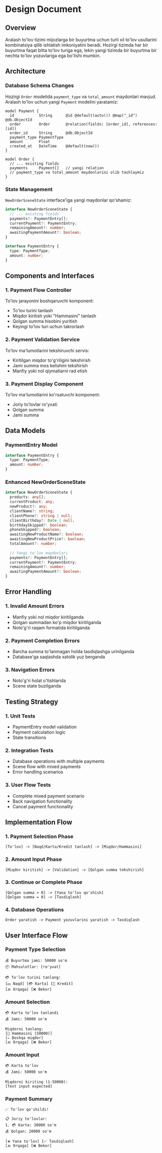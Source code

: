 # Design Document

## Overview

Aralash to'lov tizimi mijozlarga bir buyurtma uchun turli xil to'lov usullarini kombinatsiya qilib ishlatish imkoniyatini beradi. Hozirgi tizimda har bir buyurtma faqat bitta to'lov turiga ega, lekin yangi tizimda bir buyurtma bir nechta to'lov yozuvlariga ega bo'lishi mumkin.

## Architecture

### Database Schema Changes

Hozirgi `Order` modelida `payment_type` va `total_amount` maydonlari mavjud. Aralash to'lov uchun yangi `Payment` modelini yaratamiz:

```prisma
model Payment {
  id           String      @id @default(auto()) @map("_id") @db.ObjectId
  order        Order       @relation(fields: [order_id], references: [id])
  order_id     String      @db.ObjectId
  payment_type PaymentType
  amount       Float
  created_at   DateTime    @default(now())
}

model Order {
  // ... existing fields
  payments     Payment[]   // yangi relation
  // payment_type va total_amount maydonlarini olib tashlaymiz
}
```

### State Management

`NewOrderSceneState` interface'iga yangi maydonlar qo'shamiz:

```typescript
interface NewOrderSceneState {
  // ... existing fields
  payments?: PaymentEntry[];
  currentPayment?: PaymentEntry;
  remainingAmount?: number;
  awaitingPaymentAmount?: boolean;
}

interface PaymentEntry {
  type: PaymentType;
  amount: number;
}
```

## Components and Interfaces

### 1. Payment Flow Controller
To'lov jarayonini boshqaruvchi komponent:
- To'lov turini tanlash
- Miqdor kiritish yoki "Hammasini" tanlash
- Qolgan summa hisobini yuritish
- Keyingi to'lov turi uchun takrorlash

### 2. Payment Validation Service
To'lov ma'lumotlarini tekshiruvchi servis:
- Kiritilgan miqdor to'g'riligini tekshirish
- Jami summa mos kelishini tekshirish
- Manfiy yoki nol qiymatlarni rad etish

### 3. Payment Display Component
To'lov ma'lumotlarini ko'rsatuvchi komponent:
- Joriy to'lovlar ro'yxati
- Qolgan summa
- Jami summa

## Data Models

### PaymentEntry Model
```typescript
interface PaymentEntry {
  type: PaymentType;
  amount: number;
}
```

### Enhanced NewOrderSceneState
```typescript
interface NewOrderSceneState {
  products: any[];
  currentProduct: any;
  newProduct?: any;
  clientName?: string;
  clientPhone?: string | null;
  clientBirthday?: Date | null;
  birthdaySkipped?: boolean;
  phoneSkipped?: boolean;
  awaitingNewProductName?: boolean;
  awaitingNewProductPrice?: boolean;
  totalAmount?: number;
  
  // Yangi to'lov maydonlari
  payments?: PaymentEntry[];
  currentPayment?: PaymentEntry;
  remainingAmount?: number;
  awaitingPaymentAmount?: boolean;
}
```

## Error Handling

### 1. Invalid Amount Errors
- Manfiy yoki nol miqdor kiritilganda
- Qolgan summadan ko'p miqdor kiritilganda
- Noto'g'ri raqam formatida kiritilganda

### 2. Payment Completion Errors
- Barcha summa to'lanmagan holda tasdiqlashga urinilganda
- Database'ga saqlashda xatolik yuz berganda

### 3. Navigation Errors
- Noto'g'ri holat o'tishlarida
- Scene state buzilganda

## Testing Strategy

### 1. Unit Tests
- PaymentEntry model validation
- Payment calculation logic
- State transitions

### 2. Integration Tests
- Database operations with multiple payments
- Scene flow with mixed payments
- Error handling scenarios

### 3. User Flow Tests
- Complete mixed payment scenario
- Back navigation functionality
- Cancel payment functionality

## Implementation Flow

### 1. Payment Selection Phase
```
[To'lov] -> [Naqd/Karta/Kredit tanlash] -> [Miqdor/Hammasini]
```

### 2. Amount Input Phase
```
[Miqdor kiritish] -> [Validation] -> [Qolgan summa tekshirish]
```

### 3. Continue or Complete Phase
```
[Qolgan summa > 0] -> [Yana to'lov qo'shish]
[Qolgan summa = 0] -> [Tasdiqlash]
```

### 4. Database Operations
```
Order yaratish -> Payment yozuvlarini yaratish -> Tasdiqlash
```

## User Interface Flow

### Payment Type Selection
```
💰 Buyurtma jami: 50000 so'm
📦 Mahsulotlar: [ro'yxat]

💳 To'lov turini tanlang:
[💵 Naqd] [💳 Karta] [🏦 Kredit]
[🔙 Orqaga] [❌ Bekor]
```

### Amount Selection
```
💳 Karta to'lov tanlandi
💰 Jami: 50000 so'm

Miqdorni tanlang:
[💯 Hammasini (50000)] 
[✏️ Boshqa miqdor]
[🔙 Orqaga] [❌ Bekor]
```

### Amount Input
```
💳 Karta to'lov
💰 Jami: 50000 so'm

Miqdorni kiriting (1-50000):
[Text input expected]
```

### Payment Summary
```
✅ To'lov qo'shildi!

📋 Joriy to'lovlar:
1. 💳 Karta: 30000 so'm
💰 Qolgan: 20000 so'm

[➕ Yana to'lov] [✅ Tasdiqlash]
[🔙 Orqaga] [❌ Bekor]
```